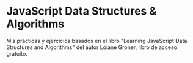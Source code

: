 # JavaScript Data Structures & Algorithms
Mis prácticas y ejercicios basados en el libro "Learning JavaScript Data Structures and Algorithms" del autor Loiane Groner, libro de acceso gratuito.